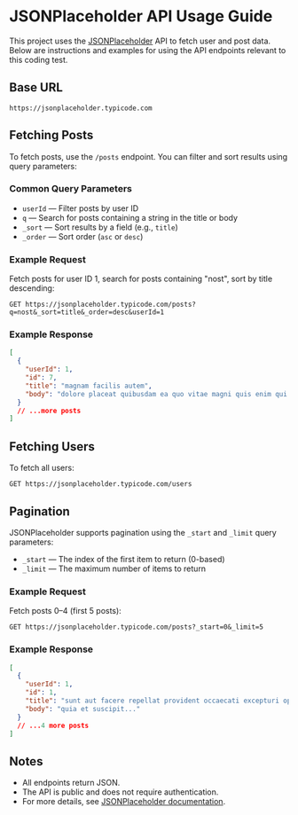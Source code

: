 # JSONPlaceholder API Usage Guide

This project uses the [JSONPlaceholder](https://jsonplaceholder.typicode.com/) API to fetch user and post data. Below are instructions and examples for using the API endpoints relevant to this coding test.

## Base URL

```
https://jsonplaceholder.typicode.com
```

## Fetching Posts

To fetch posts, use the `/posts` endpoint. You can filter and sort results using query parameters:

### Common Query Parameters

- `userId` — Filter posts by user ID
- `q` — Search for posts containing a string in the title or body
- `_sort` — Sort results by a field (e.g., `title`)
- `_order` — Sort order (`asc` or `desc`)

### Example Request

Fetch posts for user ID 1, search for posts containing "nost", sort by title descending:

```
GET https://jsonplaceholder.typicode.com/posts?q=nost&_sort=title&_order=desc&userId=1
```

### Example Response

```json
[
  {
    "userId": 1,
    "id": 7,
    "title": "magnam facilis autem",
    "body": "dolore placeat quibusdam ea quo vitae magni quis enim qui quis quo nemo aut saepe..."
  }
  // ...more posts
]
```

## Fetching Users

To fetch all users:

```
GET https://jsonplaceholder.typicode.com/users
```

## Pagination

JSONPlaceholder supports pagination using the `_start` and `_limit` query parameters:

- `_start` — The index of the first item to return (0-based)
- `_limit` — The maximum number of items to return

### Example Request

Fetch posts 0–4 (first 5 posts):

```
GET https://jsonplaceholder.typicode.com/posts?_start=0&_limit=5
```

### Example Response

```json
[
  {
    "userId": 1,
    "id": 1,
    "title": "sunt aut facere repellat provident occaecati excepturi optio reprehenderit",
    "body": "quia et suscipit..."
  }
  // ...4 more posts
]
```

## Notes

- All endpoints return JSON.
- The API is public and does not require authentication.
- For more details, see [JSONPlaceholder documentation](https://jsonplaceholder.typicode.com/guide/).
